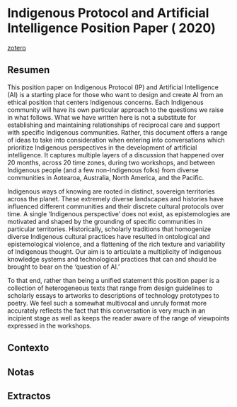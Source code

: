 # Indigenous Protocol and Artificial Intelligence Position Paper ( 2020)

[zotero](zotero://select/items/@lewis2020)

## Resumen

This position paper on Indigenous Protocol (IP) and Artificial Intelligence (AI) is a starting place for those who want to design and create AI from an ethical position that centers Indigenous concerns. Each Indigenous community will have its own particular approach to the questions we raise in what follows. What we have written here is not a substitute for establishing and maintaining relationships of reciprocal care and support with specific Indigenous communities. Rather, this document offers a range of ideas to take into consideration when entering into conversations which prioritize Indigenous perspectives in the development of artificial intelligence. It captures multiple layers of a discussion that happened over 20 months, across 20 time zones, during two workshops, and between Indigenous people (and a few non-Indigenous folks) from diverse communities in Aotearoa, Australia, North America, and the Pacific.

Indigenous ways of knowing are rooted in distinct, sovereign territories across the planet. These extremely diverse landscapes and histories have influenced different communities and their discrete cultural protocols over time. A single ‘Indigenous perspective’ does not exist, as epistemologies are motivated and shaped by the grounding of specific communities in particular territories. Historically, scholarly traditions that homogenize diverse Indigenous cultural practices have resulted in ontological and epistemological violence, and a flattening of the rich texture and variability of Indigenous thought. Our aim is to articulate a multiplicity of Indigenous knowledge systems and technological practices that can and should be brought to bear on the ‘question of AI.’

To that end, rather than being a unified statement this position paper is a collection of heterogeneous texts that range from design guidelines to scholarly essays to artworks to descriptions of technology prototypes to poetry. We feel such a somewhat multivocal and unruly format more accurately reflects the fact that this conversation is very much in an incipient stage as well as keeps the reader aware of the range of viewpoints expressed in the workshops.

## Contexto

## Notas

## Extractos
